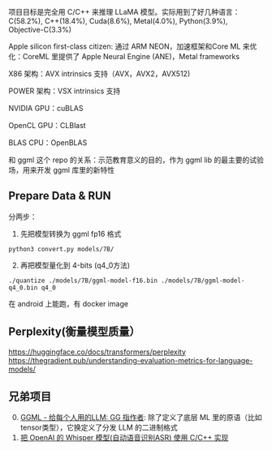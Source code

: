 项目目标是完全用 C/C++ 来推理 LLaMA 模型。实际用到了好几种语言：C(58.2%), C++(18.4%), Cuda(8.6%), Metal(4.0%), Python(3.9%), Objective-C(3.3%)

Apple silicon first-class citizen: 通过 ARM NEON，加速框架和Core ML 来优化：CoreML 里提供了 Apple Neural Engine (ANE)，Metal frameworks

X86 架构：AVX intrinsics 支持（AVX，AVX2，AVX512)

POWER 架构：VSX intrinsics 支持

NVIDIA GPU：cuBLAS

OpenCL GPU：CLBlast

BLAS CPU：OpenBLAS

和 ggml 这个 repo 的关系：示范教育意义的目的，作为 ggml lib 的最主要的试验场，用来开发 ggml 库里的新特性

## Prepare Data & RUN
分两步：

1. 先把模型转换为 ggml fp16 格式
```
python3 convert.py models/7B/
```
2. 再把模型量化到 4-bits (q4_0方法)
```
./quantize ./models/7B/ggml-model-f16.bin ./models/7B/ggml-model-q4_0.bin q4_0
```

在 android 上能跑，有 docker image
## Perplexity(衡量模型质量）
https://huggingface.co/docs/transformers/perplexity
https://thegradient.pub/understanding-evaluation-metrics-for-language-models/
## 兄弟项目 
0. [GGML - 给每个人用的LLM: GG 指作者](): 除了定义了底层 ML 里的原语（比如 tensor类型），它换定义了分发 LLM 的二进制格式
1. [把 OpenAI 的 Whisper 模型(自动语音识别ASR) 使用 C/C++ 实现](https://github.com/ggerganov/whisper.cpp)
